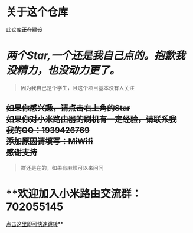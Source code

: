 # 关于这个仓库   
此仓库~~正在建设~~   
# ***两个Star,一个还是我自己点的。抱歉我没精力，也没动力更了。***   
>因为我自己是个学生，且这个项目~~基本~~没有人关注   
   
~~如果你感兴趣，请点击右上角的Star~~   
~~如果你对小米路由器的刷机有一定经验，请联系我   
我的QQ：1939426769   
添加原因请填写：MiWifi   
感谢支持~~   
---
>群还是在的，如果有麻烦可以来问问  
  
# **欢迎加入小米路由交流群：702055145   
[点击这里即可快速跳转](https://jq.qq.com/?_wv=1027&k=5yqfmGi)**
